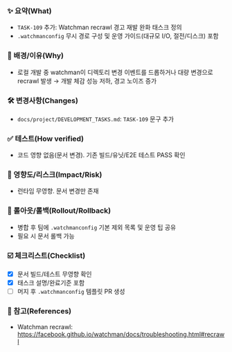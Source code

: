 ### ✨ 요약(What)
- `TASK-109` 추가: Watchman recrawl 경고 재발 완화 태스크 정의
- `.watchmanconfig` 무시 경로 구성 및 운영 가이드(대규모 I/O, 절전/디스크) 포함

### 🧭 배경/이유(Why)
- 로컬 개발 중 watchman이 디렉토리 변경 이벤트를 드롭하거나 대량 변경으로 recrawl 발생 → 개발 체감 성능 저하, 경고 노이즈 증가

### 🛠 변경사항(Changes)
- `docs/project/DEVELOPMENT_TASKS.md`: `TASK-109` 문구 추가

### ✅ 테스트(How verified)
- 코드 영향 없음(문서 변경). 기존 빌드/유닛/E2E 테스트 PASS 확인

### 🎯 영향도/리스크(Impact/Risk)
- 런타임 무영향. 문서 변경만 존재

### 🚀 롤아웃/롤백(Rollout/Rollback)
- 병합 후 팀에 `.watchmanconfig` 기본 제외 목록 및 운영 팁 공유
- 필요 시 문서 롤백 가능

### ☑️ 체크리스트(Checklist)
- [x] 문서 빌드/테스트 무영향 확인
- [x] 태스크 설명/완료기준 포함
- [ ] 머지 후 `.watchmanconfig` 템플릿 PR 생성

### 🔗 참고(References)
- Watchman recrawl: https://facebook.github.io/watchman/docs/troubleshooting.html#recrawl
